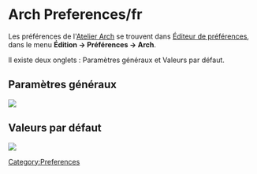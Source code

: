 # Arch Preferences/fr


Les préférences de l\'[Atelier Arch](Arch_Workbench/fr.md) se trouvent dans [Éditeur de préférences](Preferences_Editor/fr.md), dans le menu **Édition → Préférences → Arch**.

Il existe deux onglets : Paramètres généraux et Valeurs par défaut.

## Paramètres généraux 

![](images/Preference_Arch_Tab_01.png )

## Valeurs par défaut 

![](images/Preference_Arch_Tab_02.png )


 

[Category:Preferences](Category:Preferences.md)
